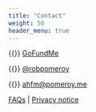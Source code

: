 ```yaml
---
title: "Contact"
weight: 50
header_menu: true
---
```


{{<icon class="fa fa-money">}}&nbsp;[GoFundMe](https://www.gofundme.com/f/a-home-for-mo)

{{<icon class="fa fa-twitter">}}&nbsp;[@robpomeroy](https://twitter.com/robpomeroy)

{{<icon class="fa fa-envelope">}}&nbsp;[ahfm@pomeroy.me](mailto:ahfm@pomeroy.me)

[FAQs](faqs) | [Privacy notice](privacy)